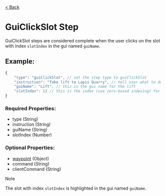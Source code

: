 [< Back](https://github.com/LilFroggy/BingoHelper-Guide-Creation-Process/blob/master/README.md#step-types)
# GuiClickSlot Step
GuiClickSlot steps are considered complete when the user clicks on the slot with index ``slotIndex`` in the gui named ``guiName``.

## Example:
```js
{
    "type": "guiClickSlot", // set the step type to guiClickSlot
    "instruction": "Take lift to Lapis Quarry", // tell user what to do
    "guiName": "Lift", // this is the gui name for the lift
    "slotIndex": 12 // this is the index (use zero-based indexing) for the lapis quarry warp
}
```
### Required Properties:
- type (String)
- instruction (String)
- guiName (String)
- slotIndex (Number)

### Optional Properties:
- [waypoint](https://github.com/LilFroggy/BingoHelper-Guide-Creation-Process/blob/master/globalStepProperties/waypoint.md#waypoint-step-property) (Object)
- command (String)
- clientCommand (String)

> [!NOTE]
> The slot with index ``slotIndex`` is highlighted in the gui named ``guiName``.
